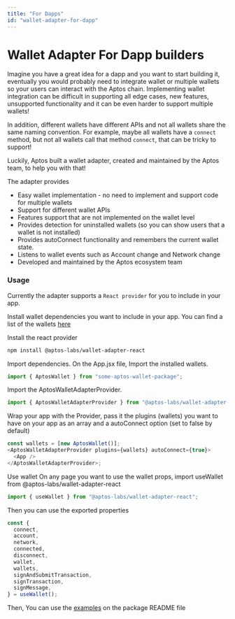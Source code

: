 ```yaml
---
title: "For Dapps"
id: "wallet-adapter-for-dapp"
---
```


# Wallet Adapter For Dapp builders

Imagine you have a great idea for a dapp and you want to start building it, eventually you would probably need to integrate wallet or multiple wallets so your users can interact with the Aptos chain.
Implementing wallet integration can be difficult in supporting all edge cases, new features, unsupported functionality and it can be even harder to support multiple wallets!

In addition, different wallets have different APIs and not all wallets share the same naming convention. For example, maybe all wallets have a `connect` method, but not all wallets call that method `connect`, that can be tricky to support!

Luckily, Aptos built a wallet adapter, created and maintained by the Aptos team, to help you with that!

The adapter provides

- Easy wallet implementation - no need to implement and support code for multiple wallets
- Support for different wallet APIs
- Features support that are not implemented on the wallet level
- Provides detection for uninstalled wallets (so you can show users that a wallet is not installed)
- Provides autoConnect functionality and remembers the current wallet state.
- Listens to wallet events such as Account change and Network change
- Developed and maintained by the Aptos ecosystem team

### Usage

Currently the adapter supports a `React provider` for you to include in your app.

Install wallet dependencies you want to include in your app. You can find a list of the wallets [here](https://github.com/aptos-labs/aptos-wallet-adapter#supported-wallet-packages)

Install the react provider

```bash
npm install @aptos-labs/wallet-adapter-react
```

Import dependencies.
On the App.jsx file, Import the installed wallets.

```js
import { AptosWallet } from "some-aptos-wallet-package";
```

Import the AptosWalletAdapterProvider.

```js
import { AptosWalletAdapterProvider } from "@aptos-labs/wallet-adapter-react";
```

Wrap your app with the Provider, pass it the plugins (wallets) you want to have on your app as an array and a autoConnect option (set to false by default)

```js
const wallets = [new AptosWallet()];
<AptosWalletAdapterProvider plugins={wallets} autoConnect={true}>
  <App />
</AptosWalletAdapterProvider>;
```

Use wallet
On any page you want to use the wallet props, import useWallet from @aptos-labs/wallet-adapter-react

```js
import { useWallet } from "@aptos-labs/wallet-adapter-react";
```

Then you can use the exported properties

```js
const {
  connect,
  account,
  network,
  connected,
  disconnect,
  wallet,
  wallets,
  signAndSubmitTransaction,
  signTransaction,
  signMessage,
} = useWallet();
```

Then, You can use the [examples](https://github.com/aptos-labs/aptos-wallet-adapter/tree/main/packages/wallet-adapter-react#examples) on the package README file
